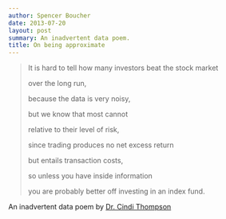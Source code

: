 ```yaml
---
author: Spencer Boucher
date: 2013-07-20
layout: post
summary: An inadvertent data poem.
title: On being approximate
---
```


> It is hard to tell how many investors beat the stock market
>
> over the long run,
>
> because the data is very noisy,
>
> but we know that most cannot
>
> relative to their level of risk,
>
> since trading produces no net excess return
>
> but entails transaction costs,
>
> so unless you have inside information
>
> you are probably better off investing in an index fund.

An inadvertent data poem by [Dr. Cindi Thompson][]

[Dr. Cindi Thompson]: https://www.usfca.edu/faculty/cindi-thompson
